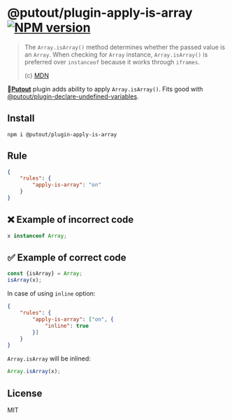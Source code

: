 # @putout/plugin-apply-is-array [![NPM version][NPMIMGURL]][NPMURL]

[NPMIMGURL]: https://img.shields.io/npm/v/@putout/plugin-apply-is-array.svg?style=flat&longCache=true
[NPMURL]: https://npmjs.org/package/@putout/plugin-apply-is-array "npm"

> The `Array.isArray()` method determines whether the passed value is an `Array`.
> When checking for `Array` instance, `Array.isArray()` is preferred over `instanceof` because it works through `iframes`.
>
> (c) [MDN](https://developer.mozilla.org/en-US/docs/Web/JavaScript/Reference/Global_Objects/Array/isArray)

🐊[**Putout**](https://github.com/coderaiser/putout) plugin adds ability to apply `Array.isArray()`. Fits good with [@putout/plugin-declare-undefined-variables](https://github.com/coderaiser/putout/tree/master/packages/plugin-declare-undefined-variables).

## Install

```
npm i @putout/plugin-apply-is-array
```

## Rule

```json
{
    "rules": {
        "apply-is-array": "on"
    }
}
```

## ❌ Example of incorrect code

```js
x instanceof Array;
```

## ✅ Example of correct code

```js
const {isArray} = Array;
isArray(x);
```

In case of using `inline` option:

```json
{
    "rules": {
        "apply-is-array": ["on", {
            "inline": true
        }]
    }
}
```

`Array.isArray` will be inlined:

```js
Array.isArray(x);
```

## License

MIT
